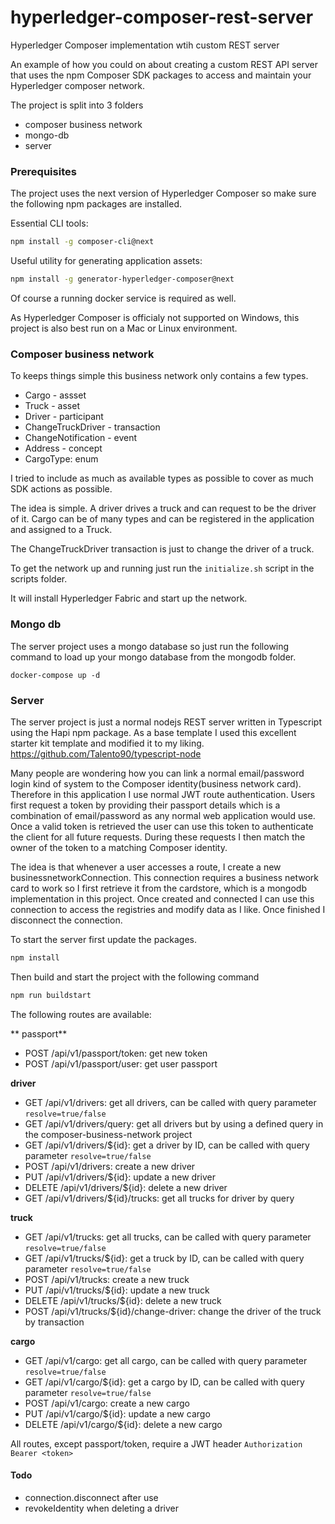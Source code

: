 # hyperledger-composer-rest-server
Hyperledger Composer implementation wtih custom REST server

An example of how you could on about creating a custom REST API server that uses the npm Composer SDK packages to access and maintain your Hyperledger composer network.  



The project is split into 3 folders

- composer business network
- mongo-db
- server

### Prerequisites

The project uses the next version of Hyperledger Composer so make sure the following npm packages are installed.

Essential CLI tools:

``` bash
npm install -g composer-cli@next
```

Useful utility for generating application assets:

``` bash
npm install -g generator-hyperledger-composer@next
```

Of course a running docker service is required as well.

As Hyperledger Composer is officialy not supported on Windows, this project is also best run on a Mac or Linux environment.

### Composer business network

To keeps things simple this business network only contains a few types.

- Cargo - assset
- Truck - asset
- Driver - participant
- ChangeTruckDriver - transaction
- ChangeNotification - event
- Address - concept
- CargoType: enum

I tried to include as much as available types as possible to cover as much SDK actions as possible.

The idea is simple.   A driver drives a truck and can request to be the driver of it.  Cargo can be of many types and can be registered in the application and assigned to a Truck.

The ChangeTruckDriver transaction is just to change the driver of a truck.

To get the network up and running just run the `initialize.sh` script in the scripts folder.

It will install Hyperledger Fabric and start up the network.

### Mongo db

The server project uses a mongo database so just run the following command to load up your mongo database from the mongodb folder.

`docker-compose up -d`

### Server

The server project is just a normal nodejs REST server written in Typescript using the Hapi npm package.  As a base template I used this excellent starter kit template and modified it to my liking. https://github.com/Talento90/typescript-node


Many people are wondering how you can link a normal email/password login kind of system to the Composer identity(business network card).  Therefore in this application I use normal JWT route authentication.   Users first request a token by providing their passport details which is a combination of email/password as any normal web application would use. Once a valid token is retrieved the user can use this token to authenticate the client for all future requests.  During these requests I then match the owner of the token to a matching Composer identity.


The idea is that whenever a user accesses a route, I create a new businessnetworkConnection.  This connection requires a business network card to work so I first retrieve it from the cardstore, which is a mongodb implementation in this project.
Once created and connected I can use this connection to access the registries and modify data as I like.  Once finished I disconnect the connection.


To start the server first update the packages.

``` bash
npm install
```

Then build and start the project with the following command

``` bash
npm run buildstart
```

The following routes are available:

** passport**

- POST /api/v1/passport/token:  get new token
- POST /api/v1/passport/user:  get user passport

**driver**

- GET /api/v1/drivers:  get all drivers, can be called with query parameter `resolve=true/false`
- GET /api/v1/drivers/query:  get all drivers but by using a defined query in the composer-business-network project
- GET /api/v1/drivers/${id}:  get a driver by ID, can be called with query parameter `resolve=true/false`
- POST /api/v1/drivers: create a new driver
- PUT /api/v1/drivers/${id}: update a new driver
- DELETE /api/v1/drivers/${id}: delete a new driver
- GET /api/v1/drivers/${id}/trucks: get all trucks for driver by query

**truck**

- GET /api/v1/trucks:  get all trucks, can be called with query parameter `resolve=true/false`
- GET /api/v1/trucks/${id}:  get a truck by ID, can be called with query parameter `resolve=true/false`
- POST /api/v1/trucks: create a new truck
- PUT /api/v1/trucks/${id}: update a new truck
- DELETE /api/v1/trucks/${id}: delete a new truck
- POST /api/v1/trucks/${id}/change-driver: change the driver of the truck by transaction

**cargo**

- GET /api/v1/cargo:  get all cargo, can be called with query parameter `resolve=true/false`
- GET /api/v1/cargo/${id}:  get a cargo by ID, can be called with query parameter `resolve=true/false`
- POST /api/v1/cargo: create a new cargo
- PUT /api/v1/cargo/${id}: update a new cargo
- DELETE /api/v1/cargo/${id}: delete a new cargo


All routes, except passport/token, require a JWT header `Authorization Bearer <token>`

#### Todo
- connection.disconnect after use
- revokeIdentity when deleting a driver
